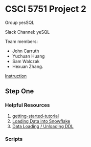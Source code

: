 # CSCI 5751 Project 2

Group yesSQL

Slack Channel: yeSQL

Team members: 
- John Carruth
- Yuchuan Huang
- Sam Walczak
- Hexuan Zhang.

[Instruction](https://drive.google.com/file/d/18eDxHup4DcRabKuPZ-gJcgGCNsvFwjtj/view?usp=sharing)

## Step One
### Helpful Resources
   1. [getting-started-tutorial](https://docs.snowflake.com/en/user-guide/getting-started-tutorial.html)
   2. [Loading Data into Snowflake](https://docs.snowflake.com/en/user-guide-data-load.html)
   3. [Data Loading / Unloading DDL](https://docs.snowflake.com/en/sql-reference/ddl-stage.html)

### Scripts
